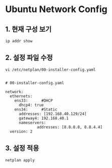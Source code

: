 # Ubuntu Network Config
## 1. 현재 구성 보기
```
ip addr show
```

## 2. 설정 파일 수정
```
vi /etc/netplan/00-installer-config.yaml


# 00-installer-config.yaml

network:
  ethernets:
    ens33:		#DHCP
      dhcp4: true	
    ens34:		#Static
      addresses: [192.168.40.129/24]
      gateway4: 192.168.40.1
      nameservers:
              addresses: [8.8.8.8, 8.8.4.4]
  version: 2

```
## 3. 설정 적용
```
netplan apply
```
